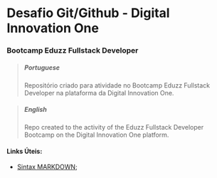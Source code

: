 # Desafio Git/Github - Digital Innovation One

### Bootcamp Eduzz Fullstack Developer 

> ##### Portuguese
> Repositório criado para atividade no Bootcamp Eduzz Fullstack Developer na plataforma da  Digital Innovation One.

> ##### English
> Repo created to the activity of the Eduzz Fullstack Developer Bootcamp on the Digital Innovation One platform.


#### Links Úteis:
- [Sintax MARKDOWN](https://www.markdownguide.org/basic-syntax/);
